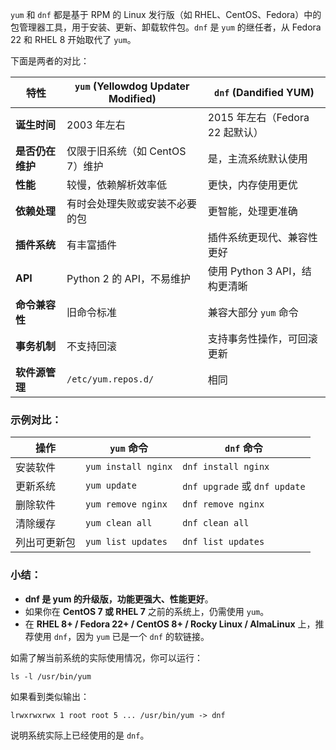 `yum` 和 `dnf` 都是基于 RPM 的 Linux 发行版（如 RHEL、CentOS、Fedora）中的包管理器工具，用于安装、更新、卸载软件包。`dnf` 是 `yum` 的继任者，从 Fedora 22 和 RHEL 8 开始取代了 `yum`。

下面是两者的对比：

| 特性             | `yum` (Yellowdog Updater Modified) | `dnf` (Dandified YUM)           |
| ---------------- | ---------------------------------- | ------------------------------- |
| **诞生时间**     | 2003 年左右                        | 2015 年左右（Fedora 22 起默认） |
| **是否仍在维护** | 仅限于旧系统（如 CentOS 7）维护    | 是，主流系统默认使用            |
| **性能**         | 较慢，依赖解析效率低               | 更快，内存使用更优              |
| **依赖处理**     | 有时会处理失败或安装不必要的包     | 更智能，处理更准确              |
| **插件系统**     | 有丰富插件                         | 插件系统更现代、兼容性更好      |
| **API**          | Python 2 的 API，不易维护          | 使用 Python 3 API，结构更清晰   |
| **命令兼容性**   | 旧命令标准                         | 兼容大部分 `yum` 命令           |
| **事务机制**     | 不支持回滚                         | 支持事务性操作，可回滚更新      |
| **软件源管理**   | `/etc/yum.repos.d/`                | 相同                            |

### 示例对比：

| 操作         | `yum` 命令          | `dnf` 命令                    |
| ------------ | ------------------- | ----------------------------- |
| 安装软件     | `yum install nginx` | `dnf install nginx`           |
| 更新系统     | `yum update`        | `dnf upgrade` 或 `dnf update` |
| 删除软件     | `yum remove nginx`  | `dnf remove nginx`            |
| 清除缓存     | `yum clean all`     | `dnf clean all`               |
| 列出可更新包 | `yum list updates`  | `dnf list updates`            |

### 小结：

- **dnf 是 yum 的升级版，功能更强大、性能更好**。
- 如果你在 **CentOS 7 或 RHEL 7** 之前的系统上，仍需使用 `yum`。
- 在 **RHEL 8+ / Fedora 22+ / CentOS 8+ / Rocky Linux / AlmaLinux** 上，推荐使用 `dnf`，因为 `yum` 已是一个 `dnf` 的软链接。

如需了解当前系统的实际使用情况，你可以运行：

`ls -l /usr/bin/yum`

如果看到类似输出：

`lrwxrwxrwx 1 root root 5 ... /usr/bin/yum -> dnf`

说明系统实际上已经使用的是 `dnf`。
